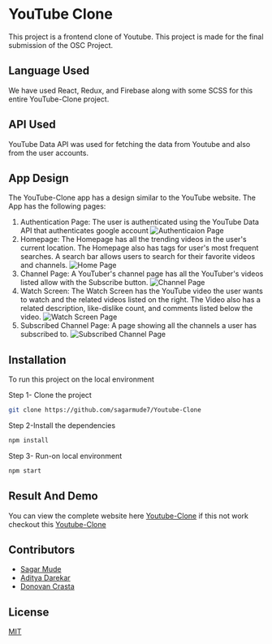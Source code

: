 # YouTube Clone
This project is a frontend clone of Youtube. 
This project is made for the final submission of the OSC Project.

## Language Used
We have used React, Redux, and Firebase along with some SCSS for this entire YouTube-Clone project. 

## API Used
YouTube Data API was used for fetching the data from Youtube and also from the user accounts.

## App Design
The YouTube-Clone app has a design similar to the YouTube website. 
The App has the following pages:
1. Authentication Page: The user is authenticated using the YouTube Data API that authenticates google account
   ![Authenticaion Page](https://github.com/sagarmude7/Youtube-Clone/blob/main/src/sample%20images/authentication.JPG)
3. Homepage: The Homepage has all the trending videos in the user's current location. The Homepage also has tags for user's most frequent searches. A search bar allows users to search for their favorite videos and channels.
   ![Home Page](https://github.com/sagarmude7/Youtube-Clone/blob/main/src/sample%20images/home.JPG)
5. Channel Page: A YouTuber's channel page has all the YouTuber's videos listed allow with the Subscribe button.
   ![Channel Page](https://github.com/sagarmude7/Youtube-Clone/blob/main/src/sample%20images/channel.JPG)
7. Watch Screen: The Watch Screen has the YouTube video the user wants to watch and the related videos listed on the right. The Video also has a related description, like-dislike count, and comments listed below the video.
   ![Watch Screen Page](https://github.com/sagarmude7/Youtube-Clone/blob/main/src/sample%20images/watch%20screen.JPG)
9. Subscribed Channel Page: A page showing all the channels a user has subscribed to.
   ![Subscribed Channel Page](https://github.com/sagarmude7/Youtube-Clone/blob/main/src/sample%20images/subscribed.JPG)

## Installation

To run this project on the local environment

Step 1- Clone the project
```bash
git clone https://github.com/sagarmude7/Youtube-Clone
```
Step 2-Install the dependencies
```bash
npm install
```
Step 3- Run-on local environment
```bash
npm start
```


## Result And Demo
You can view the complete website here [Youtube-Clone](https://osc-project-sadtube.web.app) if this not work checkout this [Youtube-Clone](https://sadtube-6324f.web.app/)

## Contributors
* [Sagar Mude](https://github.com/sagarmude7)
* [Aditya Darekar](https://github.com/Adi1505-macintosh)
* [Donovan Crasta](https://github.com/Donovan-Crasta)

## License
[MIT](https://github.com/sagarmude7/Youtube-Clone/blob/main/LICENSE)




